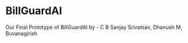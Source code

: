# BillGuardAI
Our Final Prototype of BillGuardAI by - C B Sanjay Srivatsav, Dhanush M, Buvanagirish

